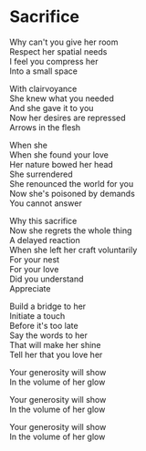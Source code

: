 # Sacrifice  

Why can't you give her room  
Respect her spatial needs  
I feel you compress her  
Into a small space  

With clairvoyance  
She knew what you needed  
And she gave it to you  
Now her desires are repressed  
Arrows in the flesh  

When she  
When she found your love  
Her nature bowed her head  
She surrendered  
She renounced the world for you  
Now she's poisoned by demands  
You cannot answer  

Why this sacrifice  
Now she regrets the whole thing  
A delayed reaction  
When she left her craft voluntarily  
For your nest  
For your love  
Did you understand  
Appreciate  

Build a bridge to her  
Initiate a touch  
Before it's too late  
Say the words to her  
That will make her shine  
Tell her that you love her  

Your generosity will show  
In the volume of her glow  

Your generosity will show  
In the volume of her glow  

Your generosity will show  
In the volume of her glow  
